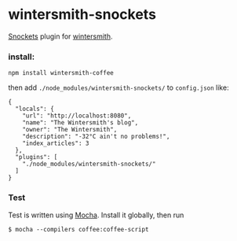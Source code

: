 # wintersmith-snockets

[Snockets](https://github.com/TrevorBurnham/snockets) plugin for [wintersmith](https://github.com/jnordberg/wintersmith).

### install:

    npm install wintersmith-coffee
  
then add `./node_modules/wintersmith-snockets/` to `config.json` like:

    {
      "locals": {
        "url": "http://localhost:8080",
        "name": "The Wintersmith's blog",
        "owner": "The Wintersmith",
        "description": "-32°C ain't no problems!",
        "index_articles": 3
      },
      "plugins": [
        "./node_modules/wintersmith-snockets/"
      ]
    }
    
### Test

Test is written using [Mocha](http://visionmedia.github.com/mocha/). Install it globally, then run

    $ mocha --compilers coffee:coffee-script